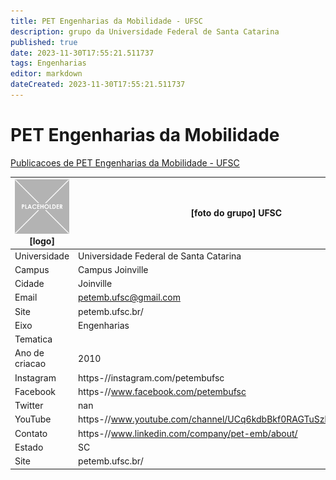 ```yaml
---
title: PET Engenharias da Mobilidade - UFSC
description: grupo da Universidade Federal de Santa Catarina
published: true
date: 2023-11-30T17:55:21.511737
tags: Engenharias
editor: markdown
dateCreated: 2023-11-30T17:55:21.511737
---
```


# PET Engenharias da Mobilidade

[Publicacoes de PET Engenharias da Mobilidade - UFSC](/atividade/76PETEngenhariasdaMobilidadeUFSC/feed.md)

| ![placeholder.png](/placeholder.png) [logo] | [foto do grupo] UFSC         |
| ------------------------------------------- | ------------------------------------------------- |
| Universidade                                | Universidade Federal de Santa Catarina      |
| Campus                                      | Campus Joinville            |
| Cidade                                      | Joinville             |
| Email                                       | petemb.ufsc@gmail.com             |
| Site                                        | petemb.ufsc.br/              |
| Eixo                                        | Engenharias              |
| Tematica                                    |           |
| Ano de criacao                              | 2010        |
| Instagram                                   | https-//instagram.com/petembufsc         |
| Facebook                                    | https-//www.facebook.com/petembufsc          |
| Twitter                                     | nan           |
| YouTube                                     | https-//www.youtube.com/channel/UCq6kdbBkf0RAGTuSzhMk_Vg/featured           |
| Contato                                     | https-//www.linkedin.com/company/pet-emb/about/         |
| Estado                                      |  SC            |
| Site                                        | petemb.ufsc.br/ |
